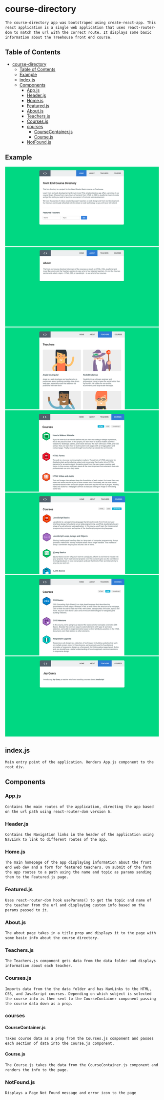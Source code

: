 # course-directory

    The course-directory app was bootstraped using create-react-app. This react application is a single web application that uses react-router-dom to match the url with the correct route. It displays some basic information about the Treehouse front end course.

## Table of Contents

- [course-directory](#course-directory)
  - [Table of Contents](#table-of-contents)
  - [Example](#example)
  - [index.js](#indexjs)
  - [Components](#components)
    - [App.js](#appjs)
    - [Header.js](#headerjs)
    - [Home.js](#homejs)
    - [Featured.js](#featuredjs)
    - [About.js](#aboutjs)
    - [Teachers.js](#teachersjs)
    - [Courses.js](#coursesjs)
    - [courses](#courses)
      - [CourseContainer.js](#coursecontainerjs)
      - [Course.js](#coursejs)
    - [NotFound.js](#notfoundjs)

## Example

![Example](src/img/ss1.png)
![Example](src/img/ss2.png)
![Example](src/img/ss3.png)
![Example](src/img/ss4.png)
![Example](src/img/ss5.png)
![Example](src/img/ss6.png)
![Example](src/img/ss7.png)

## index.js

    Main entry point of the application. Renders App.js component to the root div.

## Components

### App.js

    Contains the main routes of the application, directing the app based on the url path using react-router-dom version 6.

### Header.js

    Contains the Navigation links in the header of the application using NavLink to link to different routes of the app.

### Home.js

    The main homepage of the app displaying information about the front end web dev and a form for featured teachers. On submit of the form the app routes to a path using the name and topic as params sending them to the Featured.js page.

### Featured.js

    Uses react-router-dom hook useParams() to get the topic and name of the teacher from the url and displaying custom info based on the params passed to it.

### About.js

    The about page takes in a title prop and displays it to the page with some basic info about the course directory.

### Teachers.js

    The Teachers.js component gets data from the data folder and displays information about each teacher.

### Courses.js

    Imports data from the the data folder and has NavLinks to the HTML, CSS, and JavaScript courses. Depending on which subject is selected the course info is then sent to the CourseContainer component passing the course data down as a prop.

### courses

#### CourseContainer.js

    Takes course data as a prop from the Courses.js component and passes each section of data into the Course.js component.

#### Course.js

    The Course.js takes the data from the CourseContainer.js component and renders the info to the page.

### NotFound.js

    Displays a Page Not Found message and error icon to the page
